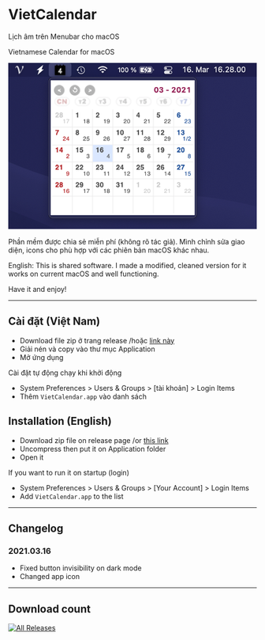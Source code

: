 # VietCalendar

Lịch âm trên Menubar cho macOS

Vietnamese Calendar for macOS

<p align="center">
  <img src="https://github.com/neikxd/VietCalendar/blob/main/images/2021.03.16.png" width="600" />
</p>


Phần mềm được chia sẻ miễn phí (không rõ tác giả). 
Mình chỉnh sửa giao diện, icons cho phù hợp với các phiên bản macOS khác nhau.

English: 
This is shared software. 
I made a modified, cleaned version for it works on current macOS and well functioning.


Have it and enjoy!


---

## Cài đặt (Việt Nam)

- Download file zip ở trang release /hoặc [link này](https://github.com/neikxd/VietCalendar/releases/download/20210316/VietCalendar.app.zip)
- Giải nén và copy vào thư mục Application
- Mở ứng dụng


Cài đặt tự động chạy khi khởi động

- System Preferences > Users & Groups > [tài khoản] > Login Items
- Thêm `VietCalendar.app` vào danh sách


## Installation (English)

- Download zip file on release page /or [this link](https://github.com/neikxd/VietCalendar/releases/download/20210316/VietCalendar.app.zip)
- Uncompress then put it on Application folder
- Open it


If you want to run it on startup (login)

- System Preferences > Users & Groups > [Your Account] > Login Items
- Add `VietCalendar.app` to the list


---

## Changelog

### 2021.03.16

- Fixed button invisibility on dark mode
- Changed app icon

---

## Download count

[![All Releases](https://img.shields.io/github/downloads/neikxd/VietCalendar/total.svg)]()

